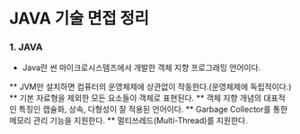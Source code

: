 # JAVA 기술 면접 정리


### 1. JAVA
- Java란 썬 마이크로시스템즈에서 개발한 객체 지향 프로그래밍 언어이다.

** JVM만 설치하면 컴퓨터의 운영체제에 상관없이 작동한다.(운영체제에 독립적이다.)
** 기본 자료형을 제외한 모든 요소들이 객체로 표현된다.
** 객체 지향 개념의 대표적인 특징인 캡슐화, 상속, 다형성이 잘 적용된 언어이다.
** Garbage Collector를 통한 메모리 관리 기능을 지원한다.
** 멀티쓰레드(Multi-Thread)를 지원한다.
